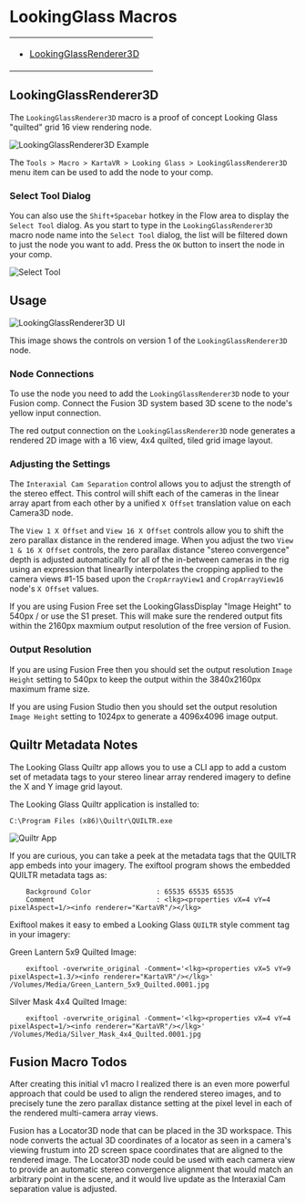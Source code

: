 # LookingGlass Macros #

<table>
<tr>
  <td><ul>
    <li><a href="macros-guide-looking-glass.html#LookingGlassRenderer3D">LookingGlassRenderer3D</a></li>
    </ul>
  <td>
  </tr>
</tr>
</table>


## <a name="LookingGlassRenderer3D">LookingGlassRenderer3D</a> ##

The `LookingGlassRenderer3D` macro is a proof of concept Looking Glass "quilted" grid 16 view rendering node.

![LookingGlassRenderer3D Example](images/LookingGlassRenderer3D-comp-example.png)


The `Tools > Macro > KartaVR > Looking Glass > LookingGlassRenderer3D` menu item can be used to add the node to your comp.

### Select Tool Dialog ###

You can also use the `Shift+Spacebar` hotkey in the Flow area to display the `Select Tool` dialog. As you start to type in the `LookingGlassRenderer3D` macro node name into the `Select Tool` dialog, the list will be filtered down to just the node you want to add. Press the `OK` button to insert the node in your comp.

![Select Tool](images/looking-glass-select-tool-window.png)

## Usage ##

![LookingGlassRenderer3D UI](images/LookingGlassRenderer3D-UI.png)

This image shows the controls on version 1 of the  `LookingGlassRenderer3D` node.

### Node Connections ###

To use the node you need to add the `LookingGlassRenderer3D` node to your Fusion comp. Connect the Fusion 3D system based 3D scene to the node's yellow input connection.

The red output connection on the `LookingGlassRenderer3D` node generates a rendered 2D image with a 16 view, 4x4 quilted, tiled grid image layout.

### Adjusting the Settings ###

The `Interaxial Cam Separation` control allows you to adjust the strength of the stereo effect. This control will shift each of the cameras in the linear array apart from each other by a unified `X Offset` translation value on each Camera3D node.

The `View 1 X Offset` and `View 16 X Offset` controls allow you to shift the zero parallax distance in the rendered image. When you adjust the two `View 1 & 16 X Offset` controls, the zero parallax distance "stereo convergence" depth is adjusted automatically for all of the in-between cameras in the rig using an expression that linearlly interpolates the cropping applied to the camera views #1-15 based upon the `CropArrayView1` and `CropArrayView16` node's `X Offset` values.

If you are using Fusion Free set the LookingGlassDisplay "Image Height" to 540px / or use the S1 preset. This will make sure the rendered output fits within the 2160px maxmium output resolution of the free version of Fusion.

### Output Resolution ###

If you are using Fusion Free then you should set the output resolution `Image Height` setting to 540px to keep the output within the 3840x2160px maximum frame size.

If you are using Fusion Studio then you should set the output resolution `Image Height` setting to 1024px to generate a 4096x4096 image output.


## Quiltr Metadata Notes ##

The Looking Glass Quiltr app allows you to use a CLI app to add a custom set of metadata tags to your stereo linear array rendered imagery to define the X and Y image grid layout.

The Looking Glass Quiltr application is installed to:

`C:\Program Files (x86)\Quiltr\QUILTR.exe`

![Quiltr App](images/quiltr-app.jpg)

If you are curious, you can take a peek at the metadata tags that the QUILTR app embeds into your imagery. The exiftool program shows the embedded QUILTR metadata tags as:

		Background Color                : 65535 65535 65535
		Comment                         : <lkg><properties vX=4 vY=4 pixelAspect=1/><info renderer="KartaVR"/></lkg>

Exiftool makes it easy to embed a Looking Glass `QUILTR` style comment tag in your imagery:

Green Lantern 5x9 Quilted Image:

		exiftool -overwrite_original -Comment='<lkg><properties vX=5 vY=9 pixelAspect=1.3/><info renderer="KartaVR"/></lkg>' /Volumes/Media/Green_Lantern_5x9_Quilted.0001.jpg

Silver Mask 4x4 Quilted Image:

		exiftool -overwrite_original -Comment='<lkg><properties vX=4 vY=4 pixelAspect=1/><info renderer="KartaVR"/></lkg>' /Volumes/Media/Silver_Mask_4x4_Quilted.0001.jpg

## Fusion Macro Todos ##

After creating this initial v1 macro I realized there is an even more powerful approach that could be used to align the rendered stereo images, and to precisely tune the zero parallax distance setting at the pixel level in each of the rendered multi-camera array views.

Fusion has a Locator3D node that can be placed in the 3D workspace. This node converts the actual 3D coordinates of a locator as seen in a camera's viewing frustum into 2D screen space coordinates that are aligned to the rendered image. The Locator3D node could be used with each camera view to provide an automatic stereo convergence alignment that would match an arbitrary point in the scene, and it would live update as the Interaxial Cam separation value is adjusted.

